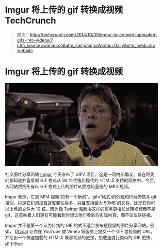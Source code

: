 # Imgur 将上传的 gif 转换成视频 TechCrunch

> 原文：<http://techcrunch.com/2014/10/09/imgur-to-convert-uploaded-gifs-into-videos/?utm_source=wanqu.co&utm_campaign=Wanqu+Daily&utm_medium=website>



# Imgur 将上传的 gif 转换成视频



![Back to the Future](img/40adac71425841bc18ca6e8bdd539652.png)

社交图片分享网站 [Imgur](http://imgur.com/) 今天宣布了 GIFV 项目，这是一项内部倡议，旨在将我们都知道并喜爱的 GIF 格式从 90 年代拖到现代的 HTML5 支持的网络中。今后，该网站将把所有以 GIF 格式上传的图片转换成轻量级的 MP4 视频。

Imgur 表示，它的 MP4 视频(将有一个新的”。gifv”格式)的外观和行为仍然与 gif 相似，只是它们的加载速度要快得多，并且支持最大 50MB 的文件，比现在你可以上传的文件大 10 倍。因为像 Twitter 和脸书这样的服务更擅长处理视频而不是 gif，这意味着人们更有可能看到你想让他们看到的实际内容，而不仅仅是链接。

Imgur 并不是第一个认为传统的 GIF 格式不适合发布短视频的图片分享网站。例如， [Gfycat](http://www.gfycat.com/) 让你在 YouTube 或 Vimeo 等服务上提交一个 GIF 或视频的 URL，并给出一个快速加载的 HTML5 兼容视频的链接，加载速度比类似的 GIF 更快，如下所示: